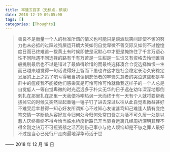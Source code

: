 ```yaml
---
title: 牢骚五百字（无标点，慎读）
date: 2018-12-19 09:05:00
tags: []
categories: [Thoughts]
---
```


> 善良不是衡量一个人的标准所谓的情义也可能只是谈酒玩笑间即使不懈的努力也未必抵的过踩过狗屎运开朗大笑如何自觉卑微不善交际又如何不过惶惶度日而已终难逃一拨黄土有时候即使是沉默心中才更是掩饰住了千言万语心性不同际遇不同选择的路有千有万苦是一生甜是一生谁又有资格去怜悯谁百般挑剔最后也不过是错过了最值得珍惜的而最终选择凑合仓促选择悔恨一生而已越来越觉得一句话说得好上智而下愚也许这才是社会稳定长治久安稳定发展的上上之策了吧亏得我当初读到悲愤者的牢骚失意者的哭泣这些都是羊群中的瘟疫我不能被他们感染真是可怜可怜可怜就像我这样子的一个人总是自觉低人一等自觉卑微的时光远远多于朴实无华的日子远在幼年深深地那倒刺扎在那里扎在那里一天我便冷嘲热讽一天而终于有一天有个人就将要帮我拔掉它的时候又突然举起重锤一锤子钉了进去深过以往从此自觉卑微益甚好不难受后幸甚得一知心好友所谓知心不过知心友谊甚笃知己难逢人情有变绝笔交情一字断绝从容好友今归何处今归何处常曰吾之为活不可久居一处是以惹人厌终善终不得今恰当临水桥度新路已开当驱身远离几经周折深明其理不得金刚之钻万不可揽瓷器之活否则伤己事小与他人烦恼却是不恕之罪人最好不过是当心已死行尸走肉遍地浮华苟活于世

—— 2018 年 12 月 19 日